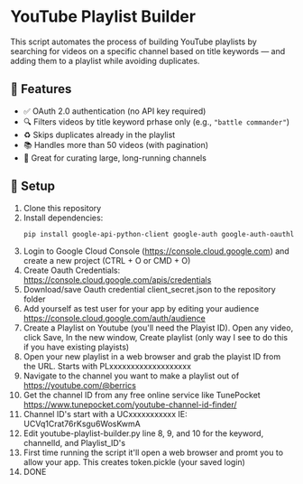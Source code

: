 # YouTube Playlist Builder

This script automates the process of building YouTube playlists by searching for videos on a specific channel based on title keywords — and adding them to a playlist while avoiding duplicates.

## 🔧 Features

- ✅ OAuth 2.0 authentication (no API key required)
- 🔍 Filters videos by title keyword prhase only (e.g., `"battle commander"`)
- ♻️ Skips duplicates already in the playlist
- 📚 Handles more than 50 videos (with pagination)
- 🧠 Great for curating large, long-running channels

## 🚀 Setup

1. Clone this repository
2. Install dependencies:
   ```bash
   pip install google-api-python-client google-auth google-auth-oauthlib
3. Login to Google Cloud Console (https://console.cloud.google.com) and create a new project (CTRL + O or CMD + O)
4. Create Oauth Credentials: https://console.cloud.google.com/apis/credentials
5. Download/save Oauth credential client_secret.json to the repository folder
6. Add yourself as test user for your app by editing your audience https://console.cloud.google.com/auth/audience
7. Create a Playlist on Youtube (you'll need the Playist ID). Open any video, click Save, In the new window, Create playlist (only way I see to do this if you have existing playists)
7. Open your new playlist in a web browser and grab the playist ID from the URL.  Starts with PLxxxxxxxxxxxxxxxxxxx
8. Navigate to the channel you want to make a playlist out of https://youtube.com/@berrics
9. Get the channel ID from any free online service like TunePocket https://www.tunepocket.com/youtube-channel-id-finder/
10. Channel ID's start with a UCxxxxxxxxxxx   IE: UCVq1Crat76rKsgu6WosKwmA
11. Edit youtube-playlist-builder.py line 8, 9, and 10 for the keyword, channelId, and Playlist_ID's
12. First time running the script it'll open a web browser and promt you to allow your app.  This creates token.pickle (your saved login)
13. DONE

 
   
